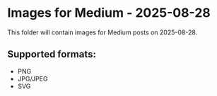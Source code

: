# Images for Medium - 2025-08-28

This folder will contain images for Medium posts on 2025-08-28.

## Supported formats:
- PNG
- JPG/JPEG
- SVG
